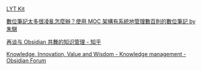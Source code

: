 ---
---

[LYT Kit](https://www.linkingyourthinking.com/download-lyt-kit)


[數位筆記太多很凌亂怎麼辦？使用 MOC 架構有系統地管理數百則的數位筆記  by 朱騏 ](https://medium.com/pm%E7%9A%84%E7%94%9F%E7%94%A2%E5%8A%9B%E5%B7%A5%E5%85%B7%E7%AE%B1/%E6%95%B8%E4%BD%8D%E7%AD%86%E8%A8%98%E5%A4%AA%E5%A4%9A%E5%BE%88%E5%87%8C%E4%BA%82%E6%80%8E%E9%BA%BC%E8%BE%A6-451a6cb4ab17)

[再谈与 Obsidian 共舞的知识管理 - 知乎](https://zhuanlan.zhihu.com/p/355344374)

[Knowledge, Innovation, Value and Wisdom - Knowledge management - Obsidian Forum](https://forum.obsidian.md/t/knowledge-innovation-value-and-wisdom/5166/2)